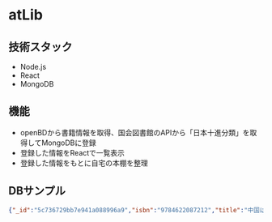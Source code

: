 # atLib

## 技術スタック

* Node.js
* React
* MongoDB

## 機能

* openBDから書籍情報を取得、国会図書館のAPIから「日本十進分類」を取得してMongoDBに登録
* 登録した情報をReactで一覧表示
* 登録した情報をもとに自宅の本棚を整理

## DBサンプル

```json
{"_id":"5c736729bb7e941a088996a9","isbn":"9784622087212","title":"中国はここにある","author":"梁鴻","author_kana":"リアンホン","publisher":"みすず書房","pub_date":"2018-09-25T15:00:00.000Z","cover":"https://cover.openbd.jp/9784622087212.jpg","ndl9":"611.922214","category":"農業経済","post_date":"2019-02-25T03:55:21.266Z"},
```
